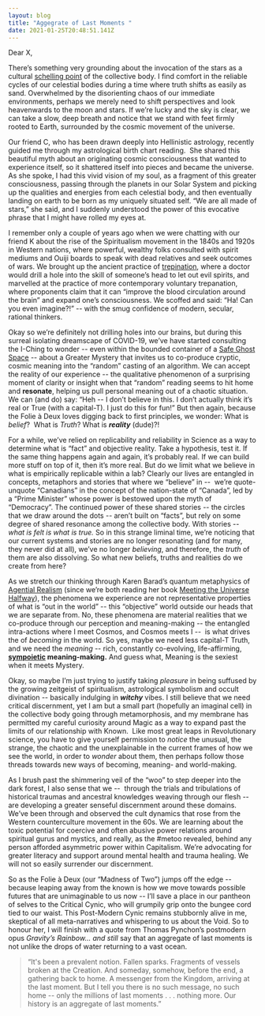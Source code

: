 ```yaml
---
layout: blog
title: "Aggegrate of Last Moments "
date: 2021-01-25T20:48:51.141Z
---
```

Dear X, 

There’s something very grounding about the invocation of the stars as a cultural [schelling point](https://folieadeux.ca/dispatches/2020-12-27-cultural-dreams-and-schelling-points/) of the collective body. I find comfort in the reliable cycles of our celestial bodies during a time where truth shifts as easily as sand. Overwhelmed by the disorienting chaos of our immediate environments, perhaps we merely need to shift perspectives and look heavenwards to the moon and stars. If we’re lucky and the sky is clear, we can take a slow, deep breath and notice that we stand with feet firmly rooted to Earth, surrounded by the cosmic movement of the universe. 

Our friend C, who has been drawn deeply into Hellinistic astrology, recently guided me through my astrological birth chart reading.  She shared this beautiful myth about an originating cosmic consciousness that wanted to experience itself, so it shattered itself into pieces and became the universe. As she spoke, I had this vivid vision of my soul, as a fragment of this greater consciousness, passing through the planets in our Solar System and picking up the qualities and energies from each celestial body, and then eventually landing on earth to be born as my uniquely situated self. “We are all made of stars,” she said, and I suddenly understood the power of this evocative phrase that I might have rolled my eyes at.

I remember only a couple of years ago when we were chatting with our friend K about the rise of the Spiritualism movement in the 1840s and 1920s in Western nations, where powerful, wealthy folks consulted with spirit mediums and Ouiji boards to speak with dead relatives and seek outcomes of wars. We brought up the ancient practice of [trepination](https://en.wikipedia.org/wiki/Trepanning), where a doctor would drill a hole into the skill of someone’s head to let out evil spirits, and marvelled at the practice of more contemporary voluntary trepanation, where proponents claim that it can “improve the blood circulation around the brain” and expand one’s consciousness. We scoffed and said: “Ha! Can you even imagine?!” -- with the smug confidence of modern, secular, rational thinkers.

Okay so we’re definitely not drilling holes into our brains, but during this surreal isolating dreamscape of COVID-19, we’ve have started consulting the I-Ching to wonder -- even within the bounded container of a [Safe Ghost Space](https://folieadeux.ca/dispatches/2020-11-06-safe-ghost-space/) -- about a Greater Mystery that invites us to co-produce cryptic, cosmic meaning into the “random” casting of an algorithm. We can accept the reality of our experience -- the qualitative phenomenon of a surprising moment of clarity or insight when that “random” reading seems to hit home and **resonate**, helping us pull personal meaning out of a chaotic situation.  We can (and do) say: “Heh -- I don’t believe in this. I don’t actually think it’s real or True (with a capital-T). I just do this for fun!” But then again, because the Folie à Deux loves digging back to first principles, we wonder: What is *belief*?  What is *Truth*? What is ***reality*** (dude)?! 

For a while, we’ve relied on replicability and reliability in Science as a way to determine what is “fact” and objective reality. Take a hypothesis, test it. If the same thing happens again and again, it’s probably real. If we can build more stuff on top of it, then it’s more real. But do we limit what we believe in what is empirically replicable within a lab? Clearly our lives are entangled in concepts, metaphors and stories that where we “believe” in --  we’re quote-unquote “Canadians” in the concept of the nation-state of “Canada”, led by a “Prime Minister” whose power is bestowed upon the myth of “Democracy”. The continued power of these shared stories -- the circles that we draw around the dots -- aren’t built on “facts”, but rely on some degree of shared resonance among the collective body. With stories -- *what is felt is what is true.* So in this strange liminal time, we’re noticing that our current systems and stories are no longer resonating (and for many, they never did at all), we’ve no longer *believing*, and therefore, the *truth* of them are also dissolving. So what new beliefs, truths and realities do we create from here? 

As we stretch our thinking through Karen Barad’s quantum metaphysics of [Agential Realism](https://en.wikipedia.org/wiki/Agential_realism) (since we’re both reading her book [Meeting the Universe Halfway](https://www.dukeupress.edu/meeting-the-universe-halfway)), the phenomena we experience are not representative properties of what is “out in the world” -- this “objective” world outside our heads that we are separate from. No, these phenomena are material realities that we co-produce through our perception and meaning-making -- the entangled intra-actions where I meet Cosmos, and Cosmos meets I --  is what drives the of *becoming* in the world. So yes, maybe we need less capital-T Truth, and we need the *meaning* -- rich, constantly co-evolving, life-affirming, **[sympoietic](https://cherylhsu.ca/post/2021-01-20-life-lifeing/) meaning-making.** And guess what, Meaning is the sexiest when it meets Mystery. 

Okay, so maybe I’m just trying to justify taking *pleasure* in being suffused by the growing zeitgeist of spiritualism, astrological symbolism and occult divination -- basically indulging in ***witchy*** vibes. I still believe that we need critical discernment, yet I am but a small part (hopefully an imaginal cell) in the collective body going through metamorphosis, and my membrane has permitted my careful curiosity around Magic as a way to expand past the limits of our relationship with Known.  Like most great leaps in Revolutionary science, you have to give yourself permission to *notice* the unusual, the strange, the chaotic and the unexplainable in the current frames of how we see the world, in order to *wonder* about them, then perhaps follow those threads towards new ways of becoming, meaning- and world-making. 

As I brush past the shimmering veil of the “woo” to step deeper into the dark forest, I also sense that we --  through the trials and tribulations of historical traumas and ancestral knowledges weaving through our flesh -- are developing a greater senseful discernment around these domains. We’ve been through and observed the cult dynamics that rose from the Western counterculture movement in the 60s. We are learning about the toxic potential for coercive and often abusive power relations around spiritual gurus and mystics, and really, as the #metoo revealed, behind any person afforded asymmetric power within Capitalism. We’re advocating for greater literacy and support around mental health and trauma healing. We will not so easily surrender our discernment. 

So as the Folie à Deux (our “Madness of Two”) jumps off the edge -- because leaping away from the known is how we move towards possible futures that are unimaginable to us now -- I’ll save a place in our pantheon of selves to the Critical Cynic, who will grumpily grip onto the bungee cord tied to our waist. This Post-Modern Cynic remains stubbornly alive in me, skeptical of all meta-narratives and whispering to us about the Void. So to honour her, I will finish with a quote from Thomas Pynchon’s postmodern opus *Gravity’s Rainbow... and still* say that an aggregate of last moments is not unlike the drops of water returning to a vast ocean. 

> “It's been a prevalent notion. Fallen sparks. Fragments of vessels broken at the Creation. And someday, somehow, before the end, a gathering back to home. A messenger from the Kingdom, arriving at the last moment. But I tell you there is no such message, no such home -- only the millions of last moments . . . nothing more. Our history is an aggregate of last moments.”
